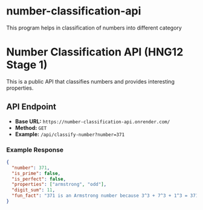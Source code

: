 # number-classification-api
This program helps in classification of numbers into different category 
# Number Classification API (HNG12 Stage 1)

This is a public API that classifies numbers and provides interesting properties.

## API Endpoint

- **Base URL:** `https://number-classification-api.onrender.com/`
- **Method:** `GET`
- **Example:** `/api/classify-number?number=371`

### Example Response

```json
{
  "number": 371,
  "is_prime": false,
  "is_perfect": false,
  "properties": ["armstrong", "odd"],
  "digit_sum": 11,
  "fun_fact": "371 is an Armstrong number because 3^3 + 7^3 + 1^3 = 371"
}

